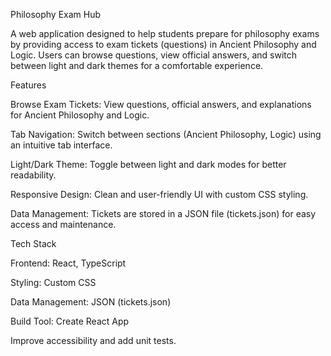 Philosophy Exam Hub

A web application designed to help students prepare for philosophy exams by providing access to exam tickets (questions) in Ancient Philosophy and Logic. Users can browse questions, view official answers, and switch between light and dark themes for a comfortable experience.

Features





Browse Exam Tickets: View questions, official answers, and explanations for Ancient Philosophy and Logic.



Tab Navigation: Switch between sections (Ancient Philosophy, Logic) using an intuitive tab interface.



Light/Dark Theme: Toggle between light and dark modes for better readability.



Responsive Design: Clean and user-friendly UI with custom CSS styling.



Data Management: Tickets are stored in a JSON file (tickets.json) for easy access and maintenance.

Tech Stack





Frontend: React, TypeScript



Styling: Custom CSS



Data Management: JSON (tickets.json)



Build Tool: Create React App



Improve accessibility and add unit tests.
